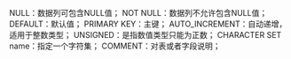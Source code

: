 NULL：数据列可包含NULL值；
NOT NULL：数据列不允许包含NULL值；
DEFAULT：默认值；
PRIMARY KEY：主键；
AUTO_INCREMENT：自动递增，适用于整数类型；
UNSIGNED：是指数值类型只能为正数；
CHARACTER SET name：指定一个字符集；
COMMENT：对表或者字段说明；